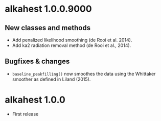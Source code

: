 # alkahest 1.0.0.9000
## New classes and methods
* Add penalized likelihood smoothing (de Rooi et al. 2014).
* Add ka2 radiation removal method (de Rooi et al., 2014).

## Bugfixes & changes
* `baseline_peakfilling()` now smoothes the data using the Whittaker smoother as defined in Liland (2015).

# alkahest 1.0.0

* First release
